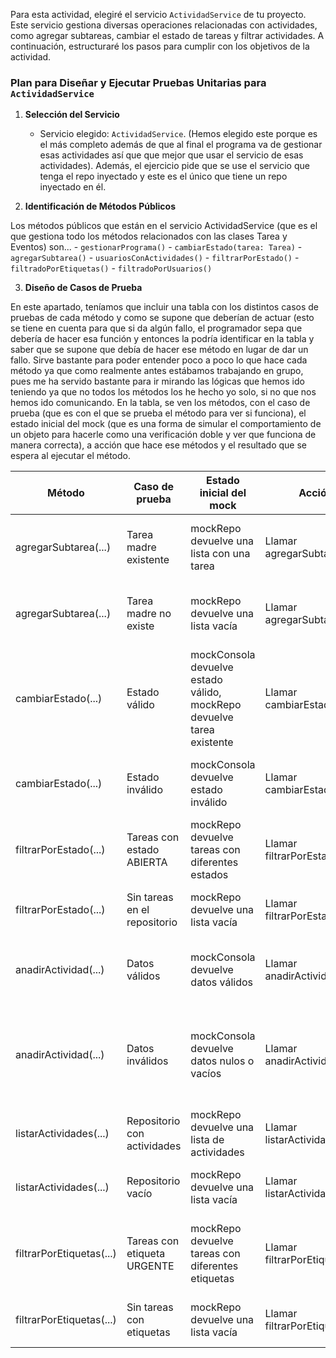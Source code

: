 Para esta actividad, elegiré el servicio `ActividadService` de tu proyecto. Este servicio gestiona diversas operaciones relacionadas con actividades, como agregar subtareas, cambiar el estado de tareas y filtrar actividades. A continuación, estructuraré los pasos para cumplir con los objetivos de la actividad.

### Plan para Diseñar y Ejecutar Pruebas Unitarias para `ActividadService`

1. **Selección del Servicio**
   - Servicio elegido: `ActividadService`. (Hemos elegido este porque es el más completo además de que al final el programa va de gestionar esas actividades así que que mejor que usar el servicio de esas actividades). Además, el ejercicio pide que se use el servicio que tenga el repo inyectado y este es el único que tiene un repo inyectado en él.

2. **Identificación de Métodos Públicos**

Los métodos públicos que están en el servicio ActividadService (que es el que gestiona todo los métodos relacionados con las clases Tarea y Eventos) son...
     - `gestionarPrograma()`
     - `cambiarEstado(tarea: Tarea)`
     - `agregarSubtarea()`
     - `usuariosConActividades()`
     - `filtrarPorEstado()`
     - `filtradoPorEtiquetas()`
     - `filtradoPorUsuarios()`

3. **Diseño de Casos de Prueba**

En este apartado, teníamos que incluir una tabla con los distintos casos de pruebas de cada método y como se supone que deberían de actuar (esto se tiene en cuenta para que si da algún fallo, el programador sepa que debería de hacer esa función y entonces la podría identificar en la tabla y saber que se supone que debía de hacer ese método en lugar de dar un fallo. Sirve bastante para poder entender poco a poco lo que hace cada método ya que como realmente antes estábamos trabajando en grupo, pues me ha servido bastante para ir mirando las lógicas que hemos ido teniendo ya que no todos los métodos los he hecho yo solo, si no que nos hemos ido comunicando. En la tabla, se ven los métodos, con el caso de prueba (que es con el que se prueba el método para ver si funciona), el estado inicial del mock (que es una forma de simular el comportamiento de un objeto para hacerle como una verificación doble y ver que funciona de manera correcta), a acción que hace ese métodos y el resultado que se espera al ejecutar el método.

| Método                   | Caso de prueba                                | Estado inicial del mock                                                                 | Acción                                  | Resultado esperado                                                               |
|--------------------------|-----------------------------------------------|---------------------------------------------------------------------------------------|-----------------------------------------|----------------------------------------------------------------------------------|
| agregarSubtarea(...)     | Tarea madre existente                         | mockRepo devuelve una lista con una tarea                                             | Llamar agregarSubtarea(...)             | Subtarea agregada con éxito, historial actualizado                               |
| agregarSubtarea(...)     | Tarea madre no existe                        | mockRepo devuelve una lista vacía                                                    | Llamar agregarSubtarea(...)             | Mensaje de error mostrado, historial no actualizado                              |
| cambiarEstado(...)       | Estado válido                                | mockConsola devuelve estado válido, mockRepo devuelve tarea existente                | Llamar cambiarEstado(...)               | Estado de tarea actualizado, historial actualizado                               |
| cambiarEstado(...)       | Estado inválido                              | mockConsola devuelve estado inválido                                                 | Llamar cambiarEstado(...)               | Mensaje de error mostrado, estado no actualizado                                 |
| filtrarPorEstado(...)    | Tareas con estado ABIERTA                    | mockRepo devuelve tareas con diferentes estados                                       | Llamar filtrarPorEstado(...)            | Se muestran solo tareas con estado ABIERTA                                       |
| filtrarPorEstado(...)    | Sin tareas en el repositorio                 | mockRepo devuelve una lista vacía                                                    | Llamar filtrarPorEstado(...)            | Mensaje indicando que no hay tareas                                              |
| anadirActividad(...)     | Datos válidos                                | mockConsola devuelve datos válidos                                                   | Llamar anadirActividad(...)             | Actividad añadida con éxito, historial actualizado                               |
| anadirActividad(...)     | Datos inválidos                              | mockConsola devuelve datos nulos o vacíos                                            | Llamar anadirActividad(...)             | Mensaje de error mostrado, historial actualizado con mensaje de error            |
| listarActividades(...)   | Repositorio con actividades                  | mockRepo devuelve una lista de actividades                                           | Llamar listarActividades(...)           | Actividades listadas, historial actualizado                                      |
| listarActividades(...)   | Repositorio vacío                            | mockRepo devuelve una lista vacía                                                    | Llamar listarActividades(...)           | Mensaje indicando que no hay actividades                                         |
| filtrarPorEtiquetas(...) | Tareas con etiqueta URGENTE                  | mockRepo devuelve tareas con diferentes etiquetas                                     | Llamar filtrarPorEtiquetas(...)         | Se muestran solo tareas con etiqueta URGENTE                                     |
| filtrarPorEtiquetas(...) | Sin tareas con etiquetas                     | mockRepo devuelve una lista vacía                                                    | Llamar filtrarPorEtiquetas(...)         | Mensaje indicando que no hay tareas                                              |
